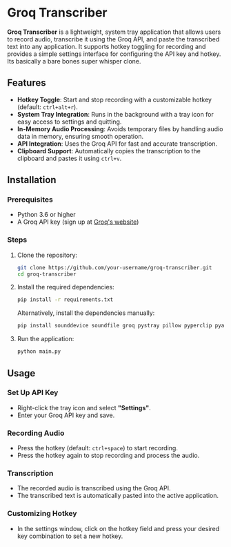 # Groq Transcriber

**Groq Transcriber** is a lightweight, system tray application that allows users to record audio, transcribe it using the Groq API, and paste the transcribed text into any application. It supports hotkey toggling for recording and provides a simple settings interface for configuring the API key and hotkey. Its basically a bare bones super whisper clone.

## Features
- **Hotkey Toggle**: Start and stop recording with a customizable hotkey (default: `ctrl+alt+r`).
- **System Tray Integration**: Runs in the background with a tray icon for easy access to settings and quitting.
- **In-Memory Audio Processing**: Avoids temporary files by handling audio data in memory, ensuring smooth operation.
- **API Integration**: Uses the Groq API for fast and accurate transcription.
- **Clipboard Support**: Automatically copies the transcription to the clipboard and pastes it using `ctrl+v`.

## Installation

### Prerequisites
- Python 3.6 or higher
- A Groq API key (sign up at [Groq's website](https://groq.com/))

### Steps
1. Clone the repository:
   ```bash
   git clone https://github.com/your-username/groq-transcriber.git
   cd groq-transcriber
   ```
2. Install the required dependencies:
   ```bash
   pip install -r requirements.txt
   ```

   Alternatively, install the dependencies manually:

   ```bash
   pip install sounddevice soundfile groq pystray pillow pyperclip pyautogui keyboard numpy
   ```
3. Run the application:
   ```bash
   python main.py
   ```

## Usage
### Set Up API Key
- Right-click the tray icon and select **"Settings"**.  
- Enter your Groq API key and save.

### Recording Audio
- Press the hotkey (default: `ctrl+space`) to start recording.  
- Press the hotkey again to stop recording and process the audio.

### Transcription
- The recorded audio is transcribed using the Groq API.  
- The transcribed text is automatically pasted into the active application.

### Customizing Hotkey
- In the settings window, click on the hotkey field and press your desired key combination to set a new hotkey.
